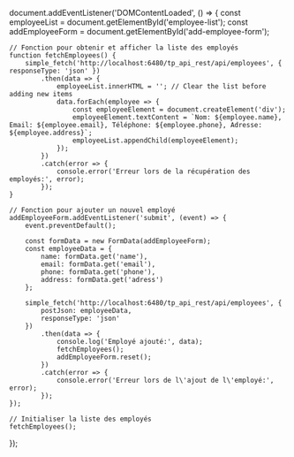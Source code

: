 
document.addEventListener('DOMContentLoaded', () => {
    const employeeList = document.getElementById('employee-list');
    const addEmployeeForm = document.getElementById('add-employee-form');

    // Fonction pour obtenir et afficher la liste des employés
    function fetchEmployees() {
        simple_fetch('http://localhost:6480/tp_api_rest/api/employees', { responseType: 'json' })
            .then(data => {
                employeeList.innerHTML = ''; // Clear the list before adding new items
                data.forEach(employee => {
                    const employeeElement = document.createElement('div');
                    employeeElement.textContent = `Nom: ${employee.name}, Email: ${employee.email}, Téléphone: ${employee.phone}, Adresse: ${employee.address}`;
                    employeeList.appendChild(employeeElement);
                });
            })
            .catch(error => {
                console.error('Erreur lors de la récupération des employés:', error);
            });
    }

    // Fonction pour ajouter un nouvel employé
    addEmployeeForm.addEventListener('submit', (event) => {
        event.preventDefault();

        const formData = new FormData(addEmployeeForm);
        const employeeData = {
            name: formData.get('name'),
            email: formData.get('email'),
            phone: formData.get('phone'),
            address: formData.get('adress')
        };

        simple_fetch('http://localhost:6480/tp_api_rest/api/employees', {
            postJson: employeeData,
            responseType: 'json'
        })
            .then(data => {
                console.log('Employé ajouté:', data);
                fetchEmployees();
                addEmployeeForm.reset();
            })
            .catch(error => {
                console.error('Erreur lors de l\'ajout de l\'employé:', error);
            });
    });

    // Initialiser la liste des employés
    fetchEmployees();
});
